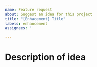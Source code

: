 ```yaml
---
name: Feature request
about: Suggest an idea for this project
title: "[Enhacement] Title"
labels: enhancement
assignees: ''

---
```


# Description of idea
<!-- very clear description of your idea -->
